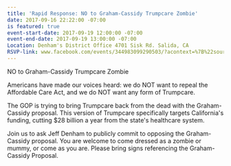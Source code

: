 ```yaml
---
title: 'Rapid Response: NO to Graham-Cassidy Trumpcare Zombie'
date: 2017-09-16 22:22:00 -07:00
is featured: true
event-start-date: 2017-09-19 12:00:00 -07:00
event-end-date: 2017-09-19 13:00:00 -07:00
Location: Denham's District Office 4701 Sisk Rd. Salida, CA
RSVP-link: www.facebook.com/events/344983099290503/?acontext=%7B%22source%22%3A4%2C%22action_history%22%3A%22null%22%7D&source=4&action_history=null
---
```


NO to Graham-Cassidy Trumpcare Zombie 

 Americans have made our voices heard: we do NOT want to repeal the Affordable Care Act, and we do NOT want any form of Trumpcare. 

 The GOP is trying to bring Trumpcare back from the dead with the Graham-Cassidy proposal. This version of Trumpcare specifically targets California's funding, cutting $28 billion a year from the state's healthcare system. 

 Join us to ask Jeff Denham to publicly commit to opposing the Graham-Cassidy proposal. You are welcome to come dressed as a zombie or mummy, or come as you are. Please bring signs referencing the Graham-Cassidy Proposal.
